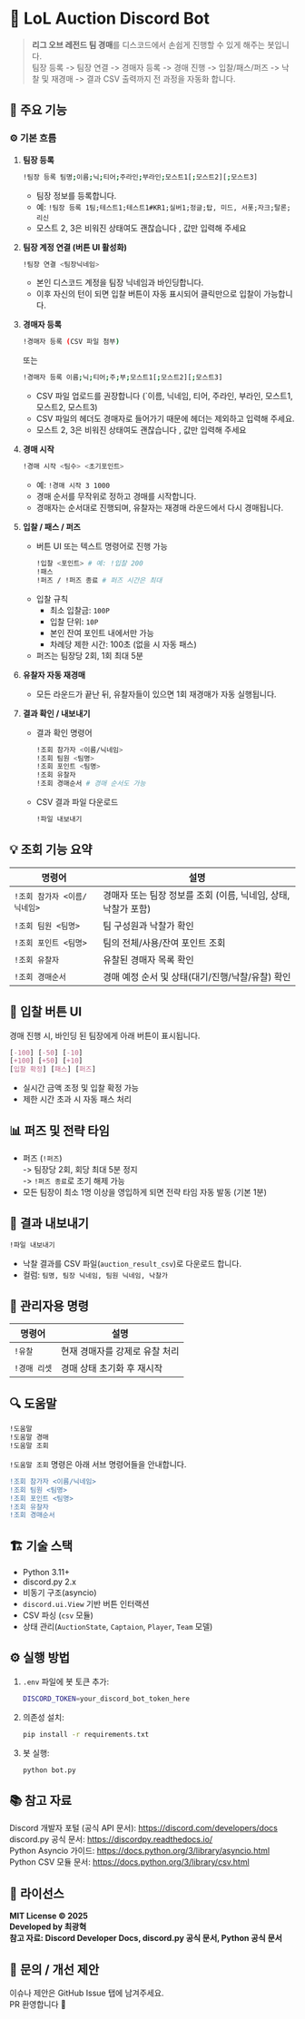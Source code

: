 # 🎯 LoL Auction Discord Bot
>  **리그 오브 레전드 팀 경매**를 디스코드에서 손쉽게 진행할 수 있게 해주는 봇입니다.  
> 팀장 등록 -> 팀장 연결 -> 경매자 등록 -> 경매 진행 -> 입찰/패스/퍼즈 -> 낙찰 및 재경매 -> 결과 CSV 출력까지 전 과정을 자동화 합니다.


## 🧩 주요 기능

### ⚙️ 기본 흐름

1. **팀장 등록**
   ```bash
   !팀장 등록 팀명;이름;닉;티어;주라인;부라인;모스트1[;모스트2][;모스트3]
   ```
   - 팀장 정보를 등록합니다.
   - 예: `!팀장 등록 1팀;테스트1;테스트1#KR1;실버1;정글;탑, 미드, 서폿;자크;탈론;리신`
   - 모스트 2, 3은 비워진 상태여도 괜찮습니다 , 값만 입력해 주세요

2. **팀장 계정 연결 (버튼 UI 활성화)**
    ```bash
    !팀장 연결 <팀장닉네임>
    ```
    - 본인 디스코드 계정을 팀장 닉네임과 바인딩합니다.
    - 이후 자신의 턴이 되면 입찰 버튼이 자동 표시되어 클릭만으로 입찰이 가능합니다.

3. **경매자 등록**
    ```bash
    !경매자 등록 (CSV 파일 첨부)
    ```
    또는
    ```bash
    !경매자 등록 이름;닉;티어;주;부;모스트1[;모스트2][;모스트3]
    ```
    - CSV 파일 업로드를 권장합니다 (`이름, 닉네임, 티어, 주라인, 부라인, 모스트1, 모스트2, 모스트3)
    - CSV 파일의 헤더도 경매자로 들어가기 때문에 헤더는 제외하고 입력해 주세요.
    - 모스트 2, 3은 비워진 상태여도 괜찮습니다 , 값만 입력해 주세요

4. **경매 시작**
    ```bash
    !경매 시작 <팀수> <초기포인트>
    ```
    - 예: `!경매 시작 3 1000`
    - 경매 순서를 무작위로 정하고 경매를 시작합니다.
    - 경매자는 순서대로 진행되며, 유찰자는 재경매 라운드에서 다시 경매됩니다.

5. **입찰 / 패스 / 퍼즈**
    - 버튼 UI 또는 텍스트 명령어로 진행 가능
        ```bash
        !입찰 <포인트> # 예: !입찰 200
        !패스
        !퍼즈 / !퍼즈 종료 # 퍼즈 시간은 최대
        ```
    - 입찰 규칙
        - 최소 입찰금: `100P`
        - 입찰 단위: `10P`
        - 본인 잔여 포인트 내에서만 가능
        - 차례당 제한 시간: 100초 (없을 시 자동 패스)
    - 퍼즈는 팀장당 2회, 1회 최대 5분

6. **유찰자 자동 재경매**
    - 모든 라운드가 끝난 뒤, 유찰자들이 있으면 1회 재경매가 자동 실행됩니다.

7. **결과 확인 / 내보내기**
    - 결과 확인 명령어
        ```bash
        !조회 참가자 <이름/닉네임>
        !조회 팀원 <팀명>
        !조회 포인트 <팀명>
        !조회 유찰자
        !조회 경매순서 # 경매 순서도 가능
        ```
    - CSV 결과 파일 다운로드
        ```bash
        !파일 내보내기
        ```


## 💡 조회 기능 요약
| 명령어                | 설명                                     |
| ------------------ | -------------------------------------- |
| `!조회 참가자 <이름/닉네임>` | 경매자 또는 팀장 정보를 조회 (이름, 닉네임, 상태, 낙찰가 포함) |
| `!조회 팀원 <팀명>`      | 팀 구성원과 낙찰가 확인                          |
| `!조회 포인트 <팀명>`     | 팀의 전체/사용/잔여 포인트 조회                     |
| `!조회 유찰자`          | 유찰된 경매자 목록 확인                          |
| `!조회 경매순서`         | 경매 예정 순서 및 상태(대기/진행/낙찰/유찰) 확인          |

## 🧮 입찰 버튼 UI
경매 진행 시, 바인딩 된 팀장에게 아래 버튼이 표시됩니다.
```css
[-100] [-50] [-10]
[+100] [+50] [+10]
[입찰 확정] [패스] [퍼즈]
```
- 실시간 금액 조정 및 입찰 확정 가능
- 제한 시간 초과 시 자동 패스 처리

## 📊 퍼즈 및 전략 타임
- 퍼즈 (`!퍼즈`)  
    -> 팀장당 2회, 회당 최대 5분 정지  
    -> `!퍼즈 종료`로 조기 해제 가능  
- 모든 팀장이 최소 1명 이상을 영입하게 되면 전략 타임 자동 발동 (기본 1분)

## 📁 결과 내보내기
```bash
!파일 내보내기
```
- 낙찰 결과를 CSV 파일(`auction_result_csv`)로 다운로드 합니다.
- 컬럼: `팀명, 팀장 닉네임, 팀원 닉네임, 낙찰가`

## 🧰 관리자용 명령
| 명령어      | 설명                |
| -------- | ----------------- |
| `!유찰`    | 현재 경매자를 강제로 유찰 처리 |
| `!경매 리셋` | 경매 상태 초기화 후 재시작   |

## 🔍 도움말
```bash
!도움말
!도움말 경매
!도움말 조회
```
`!도움말 조회` 명령은 아래 서브 명령어들을 안내합니다.
```diff
!조회 참가자 <이름/닉네임>
!조회 팀원 <팀명>
!조회 포인트 <팀명>
!조회 유찰자
!조회 경매순서
```

## 🏗️ 기술 스택
- Python 3.11+
- discord.py 2.x
- 비동기 구조(asyncio)
- `discord.ui.View` 기반 버튼 인터랙션
- CSV 파싱 (`csv` 모듈)
- 상태 관리(`AuctionState`, `Captaion`, `Player`, `Team` 모델)

## ⚙️ 실행 방법
1. `.env` 파일에 봇 토큰 추가:
    ```bash
    DISCORD_TOKEN=your_discord_bot_token_here
    ```
2. 의존성 설치:
    ```bash
    pip install -r requirements.txt
    ```
3. 봇 실행:
    ```bash
    python bot.py
    ```

## 📚 참고 자료
Discord 개발자 포털 (공식 API 문서): https://discord.com/developers/docs  
discord.py 공식 문서: https://discordpy.readthedocs.io/  
Python Asyncio 가이드: https://docs.python.org/3/library/asyncio.html  
Python CSV 모듈 문서: https://docs.python.org/3/library/csv.html

## 📜 라이선스
**MIT License © 2025  
Developed by 최광혁  
참고 자료: Discord Developer Docs, discord.py 공식 문서, Python 공식 문서**

## 💬 문의 / 개선 제안
이슈나 제안은 GitHub Issue 탭에 남겨주세요.  
PR 환영합니다 🚀